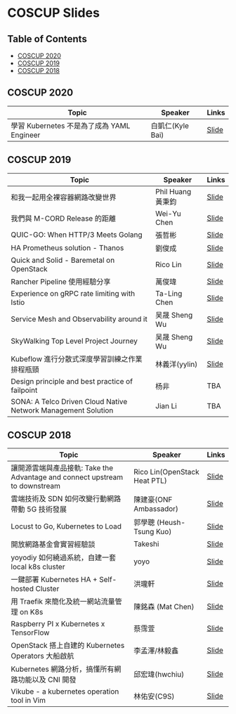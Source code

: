 # COSCUP Slides

## Table of Contents

- [COSCUP 2020](#coscup-2020)
- [COSCUP 2019](#coscup-2019)
- [COSCUP 2018](#coscup-2018)

## COSCUP 2020
| Topic       | Speaker        | Links |
|-------------|----------------|--------------|
| 學習 Kubernetes 不是為了成為 YAML Engineer | 白凱仁(Kyle Bai) | [Slide](https://speakerdeck.com/kairen/xue-xi-kubernetes-bu-shi-wei-liao-cheng-wei-yaml-engineer) |

## COSCUP 2019

| Topic       | Speaker        | Links |
|-------------|----------------|--------------|
| 和我一起用全裸容器網路改變世界 | Phil Huang 黃秉鈞 | [Slide](https://speakerdeck.com/pichuang/20190817-container-bare-metal-for-networking) |
| 我們與 M-CORD Release 的距離 | Wei-Yu Chen | [Slide](https://www.slideshare.net/aweimeow/mcord-release) |
| QUIC-GO: When HTTP/3 Meets Golang | 張哲彬 | [Slide](https://slides.com/jalex-chang/http-3-leaks#/) |
| HA Prometheus solution - Thanos | 劉俊成 | [Slide](https://docs.google.com/presentation/d/1KBs4FxYwFL6dsz_JUbPK4ZiKXYjsaLZI21VgVLI54I4/edit?usp=sharing) |
| Quick and Solid - Baremetal on OpenStack | Rico Lin | [Slide](https://docs.google.com/presentation/d/1QPD-2rZD6A7hGK_msi4ovYuocQPObDwbaoT4cDBnrYk/edit) |
| Rancher Pipeline 使用經驗分享 | 萬俊瑋 | [Slide](https://drive.google.com/file/d/1FyuAaI4BsNAVBr29lIf25BzbE2WqrZ-a/view) |
| Experience on gRPC rate limiting with Istio | Ta-Ling Chen | [Slide](https://speakerdeck.com/miyachen/experience-on-grpc-rate-limiting-with-istio) |
| Service Mesh and Observability around it | 吴晟 Sheng Wu | [Slide](https://docs.google.com/presentation/d/1ol3LfROX_WtVt_rCCHUq2v_2Gnmd5kWL/edit#slide=id.p1)|
| SkyWalking Top Level Project Journey | 吴晟 Sheng Wu | [Slide](https://drive.google.com/file/d/16GcAoNVV0Y5tklv85m238PiviAPaUiS8/view?usp=sharing) | 
| Kubeflow 進行分散式深度學習訓練之作業排程瓶頸 | 林義洋(yylin) | [Slide](https://speakerdeck.com/yylin1/kubeflow-jin-xing-fen-san-shi-shen-du-xue-xi-xun-lian-zhi-zuo-ye-pai-cheng-ping-jing)|
| Design principle and best practice of failpoint  | 杨非 | TBA |
| SONA: A Telco Driven Cloud Native Network Management Solution  | Jian Li | TBA |

## COSCUP 2018

| Topic       | Speaker        | Links |
|-------------|----------------|--------------|
| 讓開源雲端與產品接軌: Take the Advantage and connect upstream to downstream | Rico Lin(OpenStack Heat PTL) | [Slide](https://www.slideshare.net/GuanYuLin1/take-the-advantage-and-connect-upstream-to-downstream)|
| 雲端技術及 SDN 如何改變行動網路帶動 5G 技術發展 | 陳建豪(ONF Ambassador) | [Slide](https://www.slideshare.net/JianHaoChen1/cloud-native-driving-5g-coscup)|
| Locust to Go, Kubernetes to Load | 郭學聰 (Heush-Tsung Kuo) | [Slide](https://hackmd.io/@fieliapm/r13TRUdrX?type=slide)|
| 開放網路基金會實習經驗談 | Takeshi | [Slide](https://www.slideshare.net/YiTseng/coscup-2018)|
| yoyodiy 如何繞過系統，自建一套 local k8s cluster | yoyo | [Slide](https://drive.google.com/file/d/1NCzFpSbKiZLoKh2k-ymQ5-wIWe0bS-3O/view?usp=drive_open)|
| 一鍵部署 Kubernetes HA + Self-hosted Cluster | 洪瓏軒 | [Slide](https://docs.google.com/presentation/d/1DN4-7x9X3WR6LKEREVZ_Py5ZNKf3Sz882J73_YsG6LM/edit)|
| 用 Traefik 來簡化及統一網站流量管理 on K8s | 陳銘森 (Mat Chen) | [Slide](https://topmat.github.io/coscup2018traefik/index.html#/)|
| Raspberry PI x Kubernetes x TensorFlow | 蔡霈萱 | [Slide](https://www.slideshare.net/ssuser8fb0cd/raspberry-pi-x-kubernetes-x-tensorflow)|
| OpenStack 搭上自建的 Kubernetes Operators 大船啟航 | 李孟澤/林毅鑫 | [Slide](https://drive.google.com/file/d/1SkkxM_wWtyD0b5VuHAZsFFMIeM55Fhs9/view?usp=drive_open)|
| Kubernetes 網路分析，搞懂所有網路功能以及 CNI 開發 | 邱宏瑋(hwchiu) | [Slide](https://www.slideshare.net/hongweiqiu/overview-of-kubernetes-network-functions)|
| Vikube - a kubernetes operation tool in Vim | 林佑安(C9S) | [Slide](https://speakerdeck.com/c9s/vikube-operate-kubernetes-in-vim)|